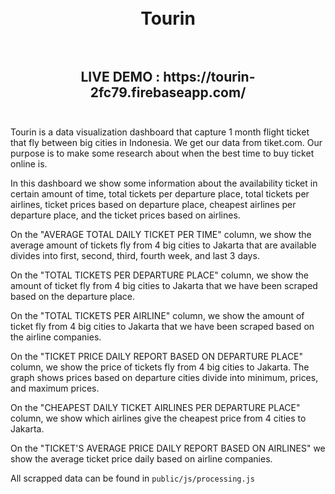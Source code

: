 <h1 align="center">
  <br>
  Tourin
  <br>
  <br>
</h1>

<h2 align="center">
  LIVE DEMO : https://tourin-2fc79.firebaseapp.com/
  <br>
  <br>
</h2>

Tourin is a data visualization dashboard that capture 1 month flight ticket that fly between big cities in Indonesia. We get our data from tiket.com. Our purpose is to make some research about when the best time to buy ticket online is.

In this dashboard we show some information about the availability ticket in certain amount of time, total tickets per departure place, total tickets per airlines, ticket prices based on departure place, cheapest airlines per departure place, and the ticket prices based on airlines.

On the "AVERAGE TOTAL DAILY TICKET PER TIME" column, we show the average amount of tickets fly from 4 big cities to Jakarta that are available divides into first, second, third, fourth week, and last 3 days.

On the "TOTAL TICKETS PER DEPARTURE PLACE" column, we show the amount of ticket fly from 4 big cities to Jakarta that we have been scraped based on the departure place.

On the "TOTAL TICKETS PER AIRLINE" column, we show the amount of ticket fly from 4 big cities to Jakarta that we have been scraped based on the airline companies.

On the "TICKET PRICE DAILY REPORT BASED ON DEPARTURE PLACE" column, we show the price of tickets fly from 4 big cities to Jakarta. The graph shows prices based on departure cities divide into minimum, prices, and maximum prices.

On the "CHEAPEST DAILY TICKET AIRLINES PER DEPARTURE PLACE" column, we show which airlines give the cheapest price from 4 cities to Jakarta.

On the "TICKET'S AVERAGE PRICE DAILY REPORT BASED ON AIRLINES" we show the average ticket price daily based on airline companies.

All scrapped data can be found in `public/js/processing.js`
